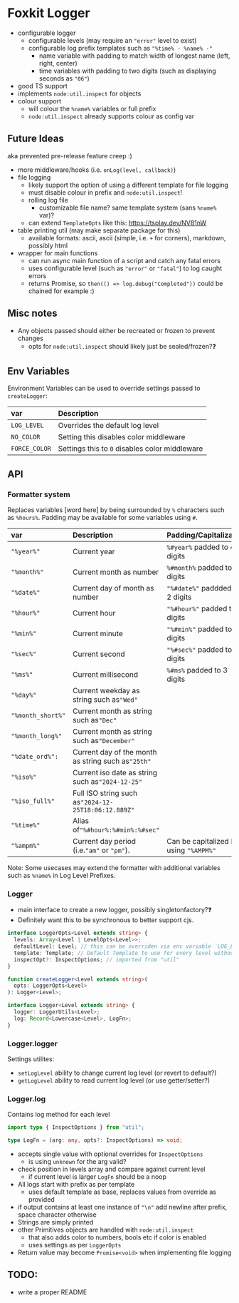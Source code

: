 # Foxkit Logger

- configurable logger
  - configurable levels (may require an `"error"` level to exist)
  - configurable log prefix templates such as `"%time% - %name% -"`
    - name variable with padding to match width of longest name (left, right, center)
    - time variables with padding to two digits (such as displaying seconds as `"06"`)
- good TS support
- implements `node:util.inspect` for objects
- colour support
  - will colour the `%name%` variables or full prefix
  - `node:util.inspect` already supports colour as config var

## Future Ideas

aka prevented pre-release feature creep :)

- more middleware/hooks (i.e. `onLog(level, callback)`)
- file logging
  - likely support the option of using a different template for file logging
  - must disable colour in prefix and `node:util.inspect`!
  - rolling log file
    - customizable file name? same template system (sans `%name%` var)?
  - can extend `TemplateOpts` like this: https://tsplay.dev/NV81nW
- table printing util (may make separate package for this)
  - available formats: ascii, ascii (simple, i.e. `+` for corners), markdown, possibly html
- wrapper for main functions
  - can run async main function of a script and catch any fatal errors
  - uses configurable level (such as `"error"` or `"fatal"`) to log caught errors
  - returns Promise, so `then(() => log.debug("Completed"))` could be chained for example :)

## Misc notes

- Any objects passed should either be recreated or frozen to prevent changes
  - opts for `node:util.inspect` should likely just be sealed/frozen?❓

## Env Variables

Environment Variables can be used to override settings passed to `createLogger`:

| var           | Description                                    |
| :------------ | :--------------------------------------------- |
| `LOG_LEVEL`   | Overrides the default log level                |
| `NO_COLOR`    | Setting this disables color middleware         |
| `FORCE_COLOR` | Settings this to `0` disables color middleware |

## API

### Formatter system

Replaces variables [word here] by being surrounded by `%` characters such as `%hours%`. Padding may be available for some variables using `#`.

| var               | Description                                         | Padding/Capitalization                 | Aliases                       |
| :---------------- | :-------------------------------------------------- | :------------------------------------- | :---------------------------- |
| `"%year%"`        | Current year                                        | `%#year%` padded to 4 digits           |
| `"%month%"`       | Current month as number                             | `%#month%` padded to 2 digits          |
| `"%date%"`        | Current day of month as number                      | `"%#date%"` paddded to 2 digits        |
| `"%hour%"`        | Current hour                                        | `"%#hour%"` padded to 2 digits         | `hours`                       |
| `"%min%"`         | Current minute                                      | `"%#min%"` padded to 2 digits          | `mins`, `minute`, `minutes`   |
| `"%sec%"`         | Current second                                      | `"%#sec%"` padded to 2 digits          | `second`, `seconds`           |
| `"%ms%"`          | Current millisecond                                 | `%#ms%` padded to 3 digits             | `millisecond`, `milliseconds` |
| `"%day%"`         | Current weekday as string such as`"Wed"`            |
| `"%month_short%"` | Current month as string such as`"Dec"`              |
| `"%month_long%"`  | Current month as string such as`"December"`         |                                        | `month_full`                  |
| `"%date_ord%": `  | Current day of the month as string such as`"25th"`  |
| `"%iso%"`         | Current iso date as string such as`"2024-12-25"`    |                                        | `iso_short`                   |
| `"%iso_full%"`    | Full ISO string such as`"2024-12-25T18:06:12.889Z"` |                                        | `iso_long`                    |
| `"%time%"`        | Alias of`"%#hour%:%#min%:%#sec"`                    |
| `"%ampm%"`        | Current day period (i.e.`"am"` or `"pm"`).          | Can be capitalized by using `"%AMPM%"` |

Note: Some usecases may extend the formatter with additional variables such as `%name%` in Log Level Prefixes.

### Logger

- main interface to create a new logger, possibly singletonfactory?❓
- Definitely want this to be synchronous to better support cjs.

```ts
interface LoggerOpts<Level extends string> {
  levels: Array<Level | LevelOpts<Level>>;
  defaultLevel: Level; // this can be overriden via env variable `LOG_LEVEL`
  template: Template; // Default Template to use for every level without one
  inspectOpt?: InspectOptions; // imported from "util"
}

function createLogger<Level extends string>(
  opts: LoggerOpts<Level>
): Logger<Level>;

interface Logger<Level extends string> {
  logger: LoggerUtils<Level>;
  log: Record<Lowercase<Level>, LogFn>;
}
```

### Logger.logger

Settings utilites:

- `setLogLevel` ability to change current log level (or revert to default?)
- `getLogLevel` ability to read current log level (or use getter/setter?)

### Logger.log

Contains log method for each level

```ts
import type { InspectOptions } from "util";

type LogFn = (arg: any, opts?: InspectOptions) => void;
```

- accepts single value with optional overrides for `InspectOptions`
  - is using `unknown` for the arg valid?
- check position in levels array and compare against current level
  - if current level is larger `LogFn` should be a noop
- All logs start with prefix as per template
  - uses default template as base, replaces values from override as provided
- if output contains at least one instance of `"\n"` add newline after prefix, space character otherwise
- Strings are simply printed
- other Primitives objects are handled with `node:util.inspect`
  - that also adds color to numbers, bools etc if color is enabled
  - uses settings as per `LoggerOpts`
- Return value may become `Promise<void>` when implementing file logging

## TODO:

- write a proper README
